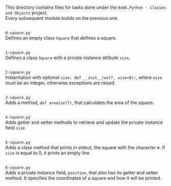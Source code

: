 This directory contains files for tasks done under the `0x06.Python - Classes and Objects` project.<br>
Every subsequent module builds on the previous one.<br>

<br>`0-square.py`<br>
Defines an empty class `Square` that defines a square.


<br>`1-square.py`<br>
Defines a class `Square` with a private instance attibute `size`.


<br>`2-square.py`<br>
Instantiation with optional `size: def __init__(self, size=0):`, where `size` must be an integer, otherwise exceptions are raised.


<br>`3-square.py`<br>
Adds a method, `def area(self)`, that calculates the area of the square.


<br>`4-square.py`<br>
Adds getter and setter methods to retrieve and update the private instance field `size`.


<br>`5-square.py`<br>
Adds a class method that prints in stdout, the square with the character `#`. If `size` is equal to 0, it prints an empty line.


<br>`6-square.py`<br>
Adds a private instance field, `position`, that also has its getter and setter method. It specifies the coordinates of a square and how it will be printed.
